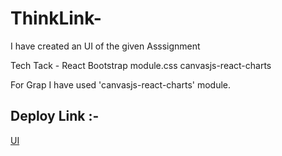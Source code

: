 # ThinkLink-
<p>I have created an UI of the given Asssignment</p>
Tech Tack - 
<span>React</span>
<span>Bootstrap</span>
<span>module.css</span>
<span>canvasjs-react-charts</span>

<p>For Grap I have used 'canvasjs-react-charts' module.</p>

## Deploy Link :-
<a href='https://ui-design-5f31d1.netlify.app/' target='_blank'>UI</a>
